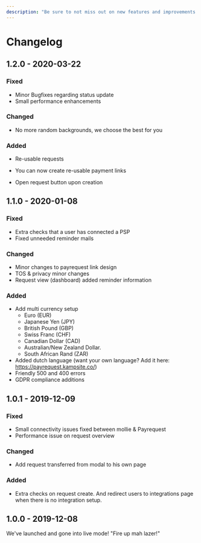 ```yaml
---
description: "Be sure to not miss out on new features and improvements! \U0001F680"
---
```


# Changelog

## 1.2.0 - 2020-03-22

### Fixed

* Minor Bugfixes regarding status update
* Small performance enhancements

### Changed

* No more random backgrounds, we choose the best for you

### Added

* Re-usable requests
- You can now create re-usable payment links
* Open request button upon creation

## 1.1.0 - 2020-01-08

### Fixed

* Extra checks that a user has connected a PSP
* Fixed unneeded reminder mails 

### Changed

* Minor changes to payrequest link design
* TOS & privacy minor changes
* Request view (dashboard) added reminder information

### Added

* Add multi currency setup
  - Euro (EUR)
  - Japanese Yen (JPY)
  - British Pound (GBP)
  - Swiss Franc (CHF)
  - Canadian Dollar (CAD)
  - Australian/New Zealand Dollar.
  - South African Rand (ZAR)
* Added dutch language (want your own language? Add it here: https://payrequest.kampsite.co/)
* Friendly 500 and 400 errors
* GDPR compliance additions

## 1.0.1 - 2019-12-09

### Fixed

* Small connectivity issues fixed between mollie & Payrequest
* Performance issue on request overview

### Changed

* Add request transferred from modal to his own page

### Added

*  Extra checks on request create. And redirect users to integrations page when there is no integration setup.

## 1.0.0 - 2019-12-08

We've launched and gone into live mode! "Fire up mah lazer!"

